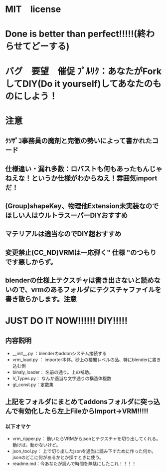 # MIT　license　
# Done is better than perfect!!!!!(終わらせてどーする)
# バグ　要望　催促 ﾌﾟﾙﾘｸ：あなたがForkしてDIY(Do it yourself)してあなたのものにしよう！
# 注意
## ｸｿｻﾞｺ事務員の魔剤と完徹の勢いによって書かれたコード　
## 仕様違い・漏れ多数：ロバストも何もあったもんじゃねえな！というか仕様がわからねえ！雰囲気importだ！
## (Group)shapeKey、物理他Extension未実装なのでほしい人はウルトラスーパーDIYおすすめ
## マテリアルは適当なのでDIY超おすすめ
## 変更禁止(CC_ND)VRMは一応弾く" 仕様 "のつもりです悪しからず。
## blenderの仕様上テクスチャは書き出さないと読めないので、vrmのあるフォルダにテクスチャファイルを書き散らかします。注意
# JUST DO IT NOW!!!!!!  DIY!!!!!

## 内容説明
-  \_\_init\_\_.py ：blenderのaddonシステム接続する<br>
-  vrm_load.py ： importer本体。砂上の楼閣レベルの品、特にblenderに書き込む側<br>
-  binaly_loader： 名前の通り。上の補助。<br>
-  V_Types.py： なんか適当な文字通りの構造体複数<br>
-  gl_const.py：定数集<br>
## 上記をフォルダにまとめてaddonsフォルダに突っ込んで有効化したら左上FileからImport->VRM!!!!!
### 以下オマケ

- vrm_ripper.py： 動いたらVRMからjsonとテクスチャを切り出してくれる。動けば。動かないけど。
- json_tool.py： 上で切り出したjsonを適当に読み下すために作った何か。jsonのどこに何があるかとか探すときに使う。
- readme.md：今あなたが読んで時間を無駄にしたこれ！！！！